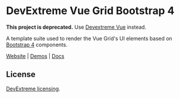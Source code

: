# DevExtreme Vue Grid Bootstrap 4

**This project is deprecated.** Use [Devextreme Vue](https://github.com/DevExpress/devextreme-vue) instead.

A template suite used to render the Vue Grid's UI elements based on [Bootstrap 4](http://getbootstrap.com/) components.

[Website](https://devexpress.github.io/devextreme-reactive/vue/grid/)
|
[Demos](https://devexpress.github.io/devextreme-reactive/vue/grid/demos/)
|
[Docs](https://devexpress.github.io/devextreme-reactive/vue/grid/docs/)

## License

[DevExtreme licensing](https://js.devexpress.com/licensing/).
